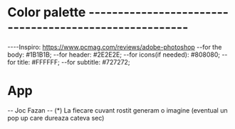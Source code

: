 # Color palette -------------------------------------------------------

----Inspiro: https://www.pcmag.com/reviews/adobe-photoshop
--for the body: #1B1B1B;
--for header: #2E2E2E;
--for icons(if needed): #808080;
--for title: #FFFFFF;
--for subtitle: #727272;

# App

-- Joc Fazan
-- (\*) La fiecare cuvant rostit generam o imagine (eventual un pop up care dureaza cateva sec)
